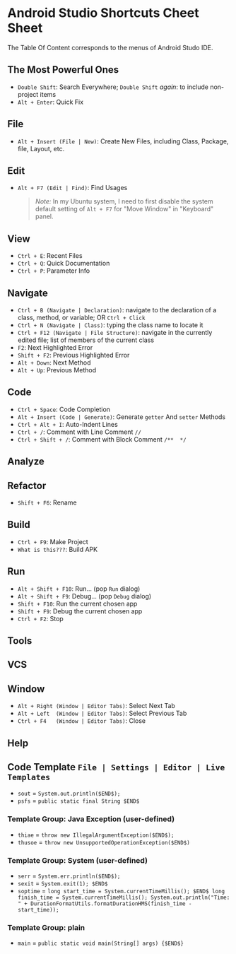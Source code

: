 # Android Studio Shortcuts Cheet Sheet

The Table Of Content corresponds to the menus of Android Studo IDE.

## The Most Powerful Ones

- `Double Shift`: Search Everywhere; `Double Shift` *again*: to include non-project items
- `Alt + Enter`: Quick Fix

## File

- `Alt + Insert (File | New)`: Create New Files, including Class, Package, file, Layout, etc.

## Edit

- `Alt + F7 (Edit | Find)`: Find Usages

  > *Note:* In my Ubuntu system, I need to first disable the system default setting of `Alt + F7` for "Move Window" in "Keyboard" panel.

## View

-  `Ctrl + E`: Recent Files
-  `Ctrl + Q`: Quick Documentation
-  `Ctrl + P`: Parameter Info

## Navigate

- `Ctrl + B (Navigate | Declaration)`: navigate to the declaration of a class, method, or variable; OR `Ctrl + Click`
- `Ctrl + N (Navigate | Class)`: typing the class name to locate it
- `Ctrl + F12 (Navigate | File Structure)`: navigate in the currently edited file; list of members of the current class
- `F2`: Next Highlighted Error
- `Shift + F2`: Previous Highlighted Error
- `Alt + Down`: Next Method
- `Alt + Up`: Previous Method

## Code

- `Ctrl + Space`: Code Completion
- `Alt + Insert (Code | Generate)`: Generate `getter` And `setter` Methods
- `Ctrl + Alt + I`: Auto-Indent Lines
- `Ctrl + /`: Comment with Line Comment `//`
- `Ctrl + Shift + /`: Comment with Block Comment `/**  */`

## Analyze

## Refactor

- `Shift + F6`: Rename

## Build

- `Ctrl + F9`: Make Project
- `What is this???`: Build APK

## Run

- `Alt + Shift + F10`: Run... (pop `Run` dialog)
- `Alt + Shift + F9`: Debug... (pop `Debug` dialog)
- `Shift + F10`: Run the current chosen app
- `Shift + F9`: Debug the current chosen app
- `Ctrl + F2`: Stop

## Tools

## VCS

## Window

- `Alt + Right (Window | Editor Tabs)`: Select Next Tab
- `Alt + Left  (Window | Editor Tabs)`: Select Previous Tab
- `Ctrl + F4   (Window | Editor Tabs)`: Close

## Help

## Code Template `File | Settings | Editor | Live Templates`

- `sout` = `System.out.println($END$);`
- `psfs` = `public static final String $END$`

### Template Group: Java Exception (user-defined)
- `thiae` = `throw new IllegalArgumentException($END$);`
- `thusoe` = `throw new UnsupportedOperationException($END$)`

### Template Group: System (user-defined)
- `serr` = `System.err.println($END$);`
- `sexit` = `System.exit(1); $END$`
- `soptime` = 
      ```
      long start_time = System.currentTimeMillis();
      $END$
      long finish_time = System.currentTimeMillis();
      System.out.println("Time: " + DurationFormatUtils.formatDurationHMS(finish_time - start_time));
      ```

### Template Group: plain
- `main` = `public static void main(String[] args) {$END$}`

